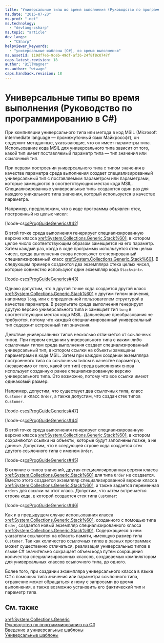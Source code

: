 ```yaml
---
title: "Универсальные типы во время выполнения (Руководство по программированию в C#) | Microsoft Docs"
ms.date: "2015-07-20"
ms.prod: ".net"
ms.technology: 
  - "devlang-csharp"
ms.topic: "article"
dev_langs: 
  - "CSharp"
helpviewer_keywords: 
  - "универсальные шаблоны [C#], во время выполнения"
ms.assetid: 119df7e6-9ceb-49df-af36-24f8f8c0747f
caps.latest.revision: 18
author: "BillWagner"
ms.author: "wiwagn"
caps.handback.revision: 18
---
```

# Универсальные типы во время выполнения (Руководство по программированию в C#)
При компиляции универсального типа или метода в код MSIL \(Microsoft intermediate language — промежуточный язык Майкрософт\), он содержит метаданные, указывающие, что он имеет параметры типа.  Использование кода MSIL для универсального типа зависит от того, какой тип имеет поставляемый параметр типа — тип значения или ссылочный тип.  
  
 При первом построении универсального типа с типом значения в качестве параметра среда выполнения создает специализированный универсальный тип с поставляемым параметром или параметрами, которые замещаются в соответствующих местах кода MSIL.  Специализированные универсальные типы создаются один раз для каждого уникального типа значения, который используется в качестве параметра.  
  
 Например, предположим, что в коде программы объявлен стек, построенный из целых чисел:  
  
 [!code-cs[csProgGuideGenerics#42](../../../csharp/programming-guide/generics/codesnippet/csharp/generics-in-the-run-time_1.cs)]  
  
 В этой точке среда выполнения генерирует специализированную версию класса <xref:System.Collections.Generic.Stack%601>, в котором целое число соответствующим образом замещается на его параметр.  Затем каждый раз, когда в коде программы используется стек целых чисел, среда выполнения снова использует сгенерированный специализированный класс <xref:System.Collections.Generic.Stack%601>.  В следующем примере создаются два экземпляра стека целых чисел, которые совместно используют один экземпляр кода `Stack<int>`.  
  
 [!code-cs[csProgGuideGenerics#43](../../../csharp/programming-guide/generics/codesnippet/csharp/generics-in-the-run-time_2.cs)]  
  
 Однако допустим, что в другой точке кода создается другой класс <xref:System.Collections.Generic.Stack%601> с другим типом значения, например `long`, или с определенной пользователем структурой в качестве параметра.  В результате среда выполнения генерирует другую версию универсального типа и замещает тип `long` в соответствующих местах кода MSIL.  Дальнейшие преобразования не требуются, потому что каждый специализированный универсальный тип содержит встроенный тип значения.  
  
 Действие универсальных типов несколько отличается от ссылочных типов.  При первом создании универсального типа с каким\-либо ссылочным типом среда выполнения создает специализированный универсальный тип, в котором ссылки на объекты замещены параметрами в коде MSIL.  Затем при каждом создании экземпляра построенного типа со ссылочным типом в качестве параметра, \(независимо от того, какой это тип\) среда выполнения снова использует созданную ранее специализированную версию универсального типа.  Это возможно, потому что все ссылки имеют одинаковый размер.  
  
 Например, допустим, что существует два ссылочных типа, класс `Customer` и класс `Order`, а также допустим, что создан стек типов `Customer`.  
  
 [!code-cs[csProgGuideGenerics#47](../../../csharp/programming-guide/generics/codesnippet/csharp/generics-in-the-run-time_3.cs)]  
  
 [!code-cs[csProgGuideGenerics#44](../../../csharp/programming-guide/generics/codesnippet/csharp/generics-in-the-run-time_4.cs)]  
  
 В этой точке среда выполнения генерирует специализированную версию класса <xref:System.Collections.Generic.Stack%601>, в котором сохраняются ссылки на объекты, которые будут заполнены позже, а не данные.  Допустим, что в следующей строке кода создается стек другого ссылочного типа с именем `Order`.  
  
 [!code-cs[csProgGuideGenerics#45](../../../csharp/programming-guide/generics/codesnippet/csharp/generics-in-the-run-time_5.cs)]  
  
 В отличие о типов значений, другая специализированная версия класса <xref:System.Collections.Generic.Stack%601> для типа `Order` не создается.  Вместо этого создается экземпляр специализированной версии класса <xref:System.Collections.Generic.Stack%601>, а также задается переменная `orders` для ссылки на этот класс.  Допустим, что затем встречается строка кода, в которой создается стек типа `Customer`:  
  
 [!code-cs[csProgGuideGenerics#46](../../../csharp/programming-guide/generics/codesnippet/csharp/generics-in-the-run-time_6.cs)]  
  
 Как и в предыдущем случае использования класса <xref:System.Collections.Generic.Stack%601>, созданного с помощью типа `Order`, создается новый экземпляр специализированного класса <xref:System.Collections.Generic.Stack%601>.  Содержащиеся в нем указатели ссылаются на область памяти, имеющую размер типа `Customer`.  Так как количество ссылочных типов в разных программах может существенно отличаться, реализация универсальных типов в языке C\# значительно сокращает объем кода путем сокращения количества специализированных классов, создаваемых компилятором для универсальных классов ссылочного типа, до одного.  
  
 Более того, при создании экземпляра универсального класса в языке C\# с помощью типа значения или параметра ссылочного типа, отражение может обращаться к нему с запросами во время выполнения, а также возможно установить его фактический тип и параметр типа.  
  
## См. также  
 <xref:System.Collections.Generic>   
 [Руководство по программированию на C\#](../../../csharp/programming-guide/index.md)   
 [Введение в универсальные шаблоны](../../../csharp/programming-guide/generics/introduction-to-generics.md)   
 [Универсальные шаблоны](../Topic/Generics%20in%20the%20.NET%20Framework.md)
